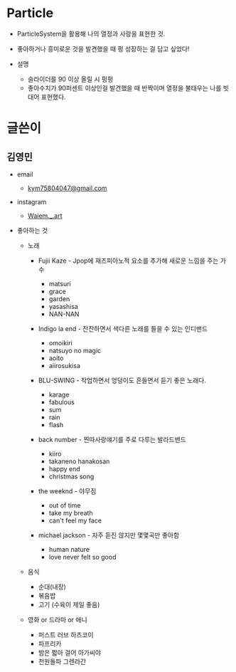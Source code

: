 # Particle
- ParticleSystem을 활용해 나의 열정과 사랑을 표현한 것.

- 좋아하거나 흥미로운 것을 발견했을 때 펑 성장하는 걸 담고 싶었다!

- 설명 
    - 슬라이더를 90 이상 올릴 시 펑펑
    - 좋아수치가 90퍼센트 이상인걸 발견했을 때 반짝이며 열정을 불태우는 나를 빗대어 표현했다. 

# 글쓴이
## 김영민 

* email
    * <kym75804047@gmail.com>

* instagram 
    * [Waiem._.art](https://www.instagram.com/waiem._.art/, "Insta Link")

* 좋아하는 것
    * 노래
        + Fujii Kaze - Jpop에 재즈피아노적 요소를 추가해 새로운 느낌을 주는 가수
            * matsuri
            * grace
            * garden
            * yasashisa
            * NAN-NAN

        + Indigo la end - 잔잔하면서 색다른 노래를 들을 수 있는 인디밴드
            * omoikiri
            * natsuyo no magic
            * aoito
            * aiirosukisa

        + BLU-SWING - 작업하면서 엉덩이도 흔들면서 듣기 좋은 노래다.
            * karage
            * fabulous
            * sum
            * rain
            * flash

        + back number - 찐따사랑얘기를 주로 다루는 발라드밴드 
            * kiiro
            * takaneno hanakosan
            * happy end
            * christmas song

        + the weeknd - 야무짐
            * out of time
            * take my breath
            * can't feel my face

        + michael jackson - 자주 듣진 않지만 몇몇곡만 좋아함
            * human nature
            * love never felt so good

    * 음식
        + 순대(내장)
        + 볶음밥
        + 고기 (수육이 제일 좋음)

    * 영화 or 드라마 or 애니
        + 퍼스트 러브 하츠코이
        + 파프리카
        + 밤은 짧아 걸어 아가씨야
        + 천원돌파 그렌라간

